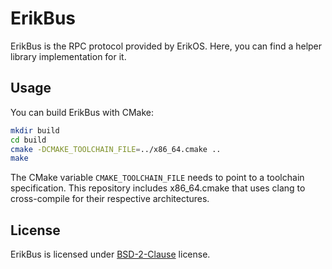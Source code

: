 # ErikBus

ErikBus is the RPC protocol provided by ErikOS. Here, you can find a helper library implementation for it.

## Usage

You can build ErikBus with CMake: 

```bash
mkdir build
cd build
cmake -DCMAKE_TOOLCHAIN_FILE=../x86_64.cmake ..
make
```

The CMake variable `CMAKE_TOOLCHAIN_FILE` needs to point to a toolchain specification. This repository includes x86_64.cmake that uses clang to cross-compile for their respective architectures.

## License

ErikBus is licensed under [BSD-2-Clause](COPYING) license.
